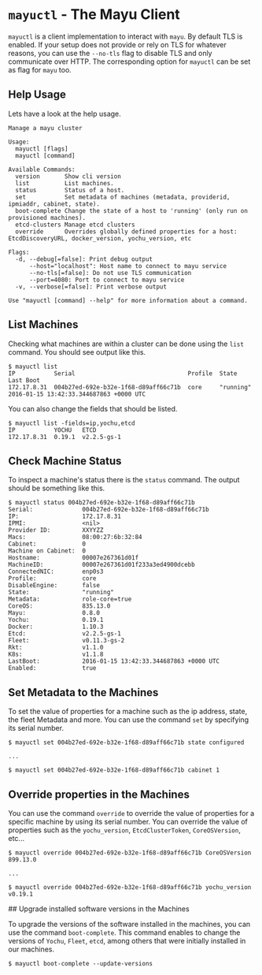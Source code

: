 # `mayuctl` - The Mayu Client

`mayuctl` is a client implementation to interact with `mayu`. By default TLS
is enabled. If your setup does not provide or rely on TLS for whatever reasons,
you can use the `--no-tls` flag to disable TLS and only communicate over
HTTP. The corresponding option for `mayuctl` can be set as flag for `mayu` too.

## Help Usage

Lets have a look at the help usage.

```nohighlight
Manage a mayu cluster

Usage:
  mayuctl [flags]
  mayuctl [command]

Available Commands:
  version       Show cli version
  list          List machines.
  status        Status of a host.
  set           Set metadata of machines (metadata, providerid, ipmiaddr, cabinet, state).
  boot-complete Change the state of a host to 'running' (only run on provisioned machines).
  etcd-clusters Manage etcd clusters
  override      Overrides globally defined properties for a host: EtcdDiscoveryURL, docker_version, yochu_version, etc

Flags:
  -d, --debug[=false]: Print debug output
      --host="localhost": Host name to connect to mayu service
      --no-tls[=false]: Do not use TLS communication
      --port=4080: Port to connect to mayu service
  -v, --verbose[=false]: Print verbose output

Use "mayuctl [command] --help" for more information about a command.
```

## List Machines

Checking what machines are within a cluster can be done using the `list`
command. You should see output like this.

```nohighlight
$ mayuctl list
IP           Serial                                Profile  State      Last Boot
172.17.8.31  004b27ed-692e-b32e-1f68-d89aff66c71b  core     "running"  2016-01-15 13:42:33.344687863 +0000 UTC
```

You can also change the fields that should be listed.

```nohighlight
$ mayuctl list -fields=ip,yochu,etcd
IP           YOCHU   ETCD
172.17.8.31  0.19.1  v2.2.5-gs-1
```

## Check Machine Status

To inspect a machine's status there is the `status` command. The output should
be something like this.

```nohighlight
$ mayuctl status 004b27ed-692e-b32e-1f68-d89aff66c71b
Serial:              004b27ed-692e-b32e-1f68-d89aff66c71b
IP:                  172.17.8.31
IPMI:                <nil>
Provider ID:         XXYYZZ
Macs:                08:00:27:6b:32:84
Cabinet:             0
Machine on Cabinet:  0
Hostname:            00007e267361d01f
MachineID:           00007e267361d01f233a3ed4900dcebb
ConnectedNIC:        enp0s3
Profile:             core
DisableEngine:       false
State:               "running"
Metadata:            role-core=true
CoreOS:              835.13.0
Mayu:                0.8.0
Yochu:               0.19.1
Docker:              1.10.3
Etcd:                v2.2.5-gs-1
Fleet:               v0.11.3-gs-2
Rkt:                 v1.1.0
K8s:                 v1.1.8
LastBoot:            2016-01-15 13:42:33.344687863 +0000 UTC
Enabled:             true
```

## Set Metadata to the Machines

To set the value of properties for a machine such as the ip address, state, the
fleet Metadata and more. You can use the command `set` by specifying its serial
number.

```nohighlight
$ mayuctl set 004b27ed-692e-b32e-1f68-d89aff66c71b state configured

...

$ mayuctl set 004b27ed-692e-b32e-1f68-d89aff66c71b cabinet 1
```


## Override properties in the Machines

You can use the command `override` to override the value of properties for a
specific machine by using its serial number. You can override the value of properties
such as the `yochu_version`, `EtcdClusterToken`, `CoreOSVersion`, etc...

```nohighlight
$ mayuctl override 004b27ed-692e-b32e-1f68-d89aff66c71b CoreOSVersion 899.13.0

...

$ mayuctl override 004b27ed-692e-b32e-1f68-d89aff66c71b yochu_version v0.19.1
```

## Upgrade installed software versions in the Machines

To upgrade the versions of the software installed in the machines, you can use
the command `boot-complete`. This command enables to change the versions of
`Yochu`, `Fleet`, `etcd`, among others that were initially installed in our machines.

```nohighlight
$ mayuctl boot-complete --update-versions

```
